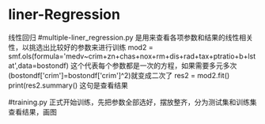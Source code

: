 # liner-Regression
线性回归
#multiple-liner_regression.py
是用来查看各项参数和结果的线性相关性，以挑选出比较好的参数来进行训练
mod2 = smf.ols(formula='medv~crim+zn+chas+nox+rm+dis+rad+tax+ptratio+b+lstat',data=bostondf)
这个代表每个参数都是一次的方程，如果需要多元多次(bostondf['crim']=bostondf['crim']^2)就变成二次了
res2 = mod2.fit()
print(res2.summary()
这句是查看结果

#training.py
正式开始训练，先把参数全部选好，摆放整齐，分为测试集和训练集
查看结果，画图
